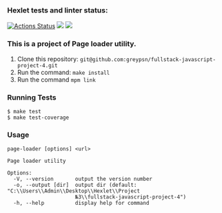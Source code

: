 ### Hexlet tests and linter status:
[![Actions Status](https://github.com/lobedima/fullstack-javascript-project-4/actions/workflows/hexlet-check.yml/badge.svg)](https://github.com/lobedima/fullstack-javascript-project-4/actions)
<a href="https://codeclimate.com/github/lobedima/fullstack-javascript-project-4/maintainability"><img src="https://api.codeclimate.com/v1/badges/7b6d45eb03c0c6a5f715/maintainability" /></a>
<a href="https://codeclimate.com/github/lobedima/fullstack-javascript-project-4/test_coverage"><img src="https://api.codeclimate.com/v1/badges/7b6d45eb03c0c6a5f715/test_coverage" /></a>

### This is a project of Page loader utility.

1. Clone this repository: `git@github.com:greypsn/fullstack-javascript-project-4.git`
2. Run the command: `make install`
3. Run the command `mpm link`

### Running Tests

```
$ make test
$ make test-coverage
```
### Usage

```
page-loader [options] <url>

Page loader utility

Options:
  -V, --version       output the version number
  -o, --output [dir]  output dir (default: "C:\\Users\\Admin\\Desktop\\Hexlet\\Project
                      №3\\fullstack-javascript-project-4")
  -h, --help          display help for command
```